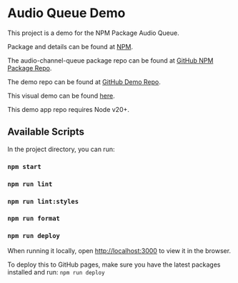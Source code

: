 # Audio Queue Demo

This project is a demo for the NPM Package Audio Queue.

Package and details can be found at [NPM](https://www.npmjs.com/package/audio-channel-queue).

The audio-channel-queue package repo can be found at [GitHub NPM Package Repo](https://github.com/tonycarpenter21/audio-channel-queue).

The demo repo can be found at [GitHub Demo Repo](https://github.com/tonycarpenter21/audio-queue-demo).

This visual demo can be found [here](https://tonycarpenter21.github.io/audio-queue-demo/).

This demo app repo requires Node v20+.

## Available Scripts

In the project directory, you can run:

### `npm start`

### `npm run lint`

### `npm run lint:styles`

### `npm run format`

### `npm run deploy`

When running it locally, open [http://localhost:3000](http://localhost:3000) to view it in the browser.

To deploy this to GitHub pages, make sure you have the latest packages installed and run: `npm run deploy`
